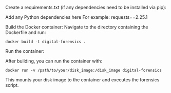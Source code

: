 Create a requirements.txt (if any dependencies need to be installed via pip):

Add any Python dependencies here
For example:
requests==2.25.1

Build the Docker container:
Navigate to the directory containing the Dockerfile and run:

    docker build -t digital-forensics .

Run the container:

After building, you can run the container with:

    docker run -v /path/to/your/disk_image:/disk_image digital-forensics

This mounts your disk image to the container and executes the forensics script.
